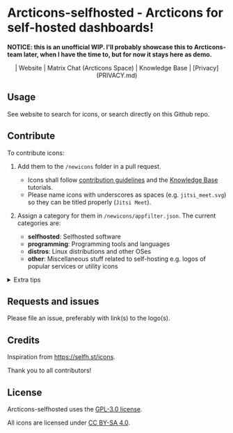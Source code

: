 # Arcticons-selfhosted - Arcticons for self-hosted dashboards!


**NOTICE: this is an unofficial WIP. I'll probably showcase this to Arcticons-team later, when I have the time to, but for now it stays here as demo.**

<center>
| Website | Matrix Chat (Arcticons Space) | Knowledge Base | [Privacy](PRIVACY.md)
</center>

## Usage

See website to search for icons, or search directly on this Github repo.

## Contribute

To contribute icons:

1. Add them to the `/newicons` folder in a pull request.

    - Icons shall follow [contribution guidelines](https://docs.arcticons.com/contribute/creating-icons) and the [Knowledge Base](https://docs.arcticons.com) tutorials.
    - Please name icons with underscores as spaces (e.g. `jitsi_meet.svg`) so they can be titled properly (`Jitsi Meet`).


2. Assign a category for them in `/newicons/appfilter.json`. The current categories are:
    - **selfhosted**: Selfhosted software
    - **programming**: Programming tools and languages
    - **distros**: Linux distributions and other OSes
    - **other**: Miscellaneous stuff related to self-hosting e.g. logos of popular services or utility icons

<details>
<summary>Extra tips</summary>

- A lot of icons may already exist in the [main Android repo](https://github.com/Arcticons-team/Arcticons), you can copy-paste and categorise them accordingly
- To avoid cloning the huge `/icons` folder, you can clone use [git sparse-checkout](https://stackoverflow.com/a/63786181) with the `/newicons` folder:
  
    ```bash
    git clone --filter=blob:none --no-checkout --depth 1 --sparse https://github.com/Arcticons-team/Arcticons-selfhosted
    cd Arcticons-selfhosted
    git sparse-checkout add newicons
    git checkout
    ```

</details>

## Requests and issues

Please file an issue, preferably with link(s) to the logo(s).

## Credits

Inspiration from https://selfh.st/icons.

Thank you to all contributors!

## License

Arcticons-selfhosted uses the [GPL-3.0 license](https://www.gnu.org/licenses/gpl-3.0.en.html).

All icons are licensed under [CC BY-SA 4.0](https://creativecommons.org/licenses/by-sa/4.0/).